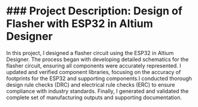 # ### Project Description: Design of Flasher with ESP32 in Altium Designer

In this project, I designed a flasher circuit using the ESP32 in Altium Designer. The process began with developing detailed schematics for the flasher circuit, ensuring all components were accurately represented. I updated and verified component libraries, focusing on the accuracy of footprints for the ESP32 and supporting components.I conducted thorough design rule checks (DRC) and electrical rule checks (ERC) to ensure compliance with industry standards. Finally, I generated and validated the complete set of manufacturing outputs and supporting documentation.
